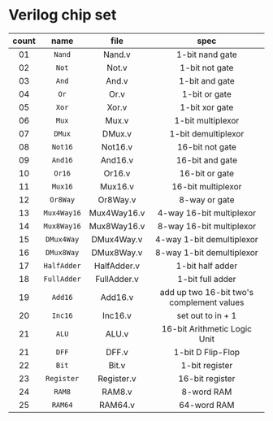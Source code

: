 # Verilog chip set

| count | name | file | spec |
| :--------: | :--------: | :--------: | :--------: |
| 01 | `Nand` | Nand.v | 1-bit nand gate |
| 02 | `Not` | Not.v | 1-bit not gate |
| 03 | `And` | And.v | 1-bit and gate |
| 04 | `Or` | Or.v | 1-bit or gate |
| 05 | `Xor` | Xor.v | 1-bit xor gate |
| 06 | `Mux` | Mux.v | 1-bit multiplexor |
| 07 | `DMux` | DMux.v | 1-bit demultiplexor |
| 08 | `Not16` | Not16.v | 16-bit not gate |
| 09 | `And16` | And16.v | 16-bit and gate |
| 10 | `Or16` | Or16.v | 16-bit or gate |
| 11 | `Mux16` | Mux16.v | 16-bit multiplexor |
| 12 | `Or8Way` | Or8Way.v | 8-way or gate |
| 13 | `Mux4Way16` | Mux4Way16.v | 4-way 16-bit multiplexor |
| 14 | `Mux8Way16` | Mux8Way16.v | 8-way 16-bit multiplexor |
| 15 | `DMux4Way` | DMux4Way.v | 4-way 1-bit demultiplexor |
| 16 | `DMux8Way` | DMux8Way.v | 8-way 1-bit demultiplexor |
| 17 | `HalfAdder` | HalfAdder.v | 1-bit half adder |
| 18 | `FullAdder` | FullAdder.v | 1-bit full adder |
| 19 | `Add16` | Add16.v | add up two 16-bit two's complement values |
| 20 | `Inc16` | Inc16.v | set out to in + 1 |
| 21 | `ALU` | ALU.v | 16-bit Arithmetic Logic Unit |
| 21 | `DFF` | DFF.v | 1-bit D Flip-Flop |
| 22 | `Bit` | Bit.v | 1-bit register |
| 23 | `Register` | Register.v | 16-bit register |
| 24 | `RAM8` | RAM8.v | 8-word RAM |
| 25 | `RAM64` | RAM64.v | 64-word RAM |